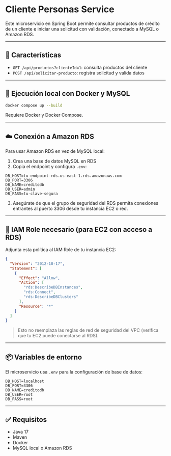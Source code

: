 # Cliente Personas Service

Este microservicio en Spring Boot permite consultar productos de crédito de un cliente e iniciar una solicitud con validación, conectado a MySQL o Amazon RDS.

---

## 🚀 Características

- `GET /api/productos?clienteId=1`: consulta productos del cliente
- `POST /api/solicitar-producto`: registra solicitud y valida datos

---

## 🐳 Ejecución local con Docker y MySQL

```bash
docker compose up --build
```

Requiere Docker y Docker Compose.

---

## ☁️ Conexión a Amazon RDS

Para usar Amazon RDS en vez de MySQL local:

1. Crea una base de datos MySQL en RDS
2. Copia el endpoint y configura `.env`:

```env
DB_HOST=tu-endpoint-rds.us-east-1.rds.amazonaws.com
DB_PORT=3306
DB_NAME=creditodb
DB_USER=admin
DB_PASS=tu-clave-segura
```

3. Asegúrate de que el grupo de seguridad del RDS permita conexiones entrantes al puerto 3306 desde tu instancia EC2 o red.

---

## 🔐 IAM Role necesario (para EC2 con acceso a RDS)

Adjunta esta política al IAM Role de tu instancia EC2:

```json
{
  "Version": "2012-10-17",
  "Statement": [
    {
      "Effect": "Allow",
      "Action": [
        "rds:DescribeDBInstances",
        "rds:Connect",
        "rds:DescribeDBClusters"
      ],
      "Resource": "*"
    }
  ]
}
```

> Esto no reemplaza las reglas de red de seguridad del VPC (verifica que tu EC2 puede conectarse al RDS).

---

## 📦 Variables de entorno

El microservicio usa `.env` para la configuración de base de datos:

```env
DB_HOST=localhost
DB_PORT=3306
DB_NAME=creditodb
DB_USER=root
DB_PASS=root
```

---

## ✅ Requisitos

- Java 17
- Maven
- Docker
- MySQL local o Amazon RDS